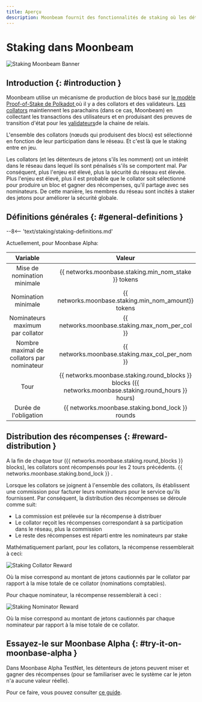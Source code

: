 ```yaml
---
title: Aperçu
description: Moonbeam fournit des fonctionnalités de staking où les détenteurs de jetons nomment des collators avec leurs jetons et gagnent des récompenses
---
```


# Staking dans Moonbeam

![Staking Moonbeam Banner](/images/learn/features/staking/staking-overview-banner.png)

## Introduction {: #introduction } 

Moonbeam utilise un mécanisme de production de blocs basé sur [le modèle Proof-of-Stake de Polkadot ](https://wiki.polkadot.network/docs/en/learn-consensus) où il y a des collators et des validateurs. [Les collators](https://wiki.polkadot.network/docs/en/learn-collator) maintiennent les parachains (dans ce cas, Moonbeam) en collectant les transactions des utilisateurs et en produisant des preuves de transition d'état pour les [validateurs](https://wiki.polkadot.network/docs/en/learn-validator)de la chaine de relais.

L'ensemble des collators (nœuds qui produisent des blocs) est sélectionné en fonction de leur participation dans le réseau. Et c'est là que le staking entre en jeu.

Les collators (et les détenteurs de jetons s'ils les nomment) ont un intérêt dans le réseau dans lequel ils sont pénalisés s'ils se comportent mal. Par conséquent, plus l'enjeu est élevé, plus la sécurité du réseau est élevée. Plus l'enjeu est élevé, plus il est probable que le collator soit sélectionné pour produire un bloc et gagner des récompenses, qu'il partage avec ses nominateurs. De cette manière, les membres du réseau sont incités à staker des jetons pour améliorer la sécurité globale.

## Définitions générales {: #general-definitions } 

--8<-- 'text/staking/staking-definitions.md'

Actuellement, pour Moonbase Alpha:

|             Variable                          |     |                                                  Valeur                                                 |
| :------------------------------:              | :-: | :-----------------------------------------------------------------------------------------------------: |
|   Mise de nomination minimale                 |     |                          {{ networks.moonbase.staking.min_nom_stake }} tokens                           |
|   Nomination minimale                         |     |                          {{ networks.moonbase.staking.min_nom_amount}} tokens                           |
| Nominateurs maximum par collator            |     |                             {{ networks.moonbase.staking.max_nom_per_col }}                             |
| Nombre maximal de collators par nominateur  |     |                             {{ networks.moonbase.staking.max_col_per_nom }}                             |
|              Tour                             |     | {{ networks.moonbase.staking.round_blocks }} blocks ({{ networks.moonbase.staking.round_hours }} hours) |
| Durée de l'obligation                         |     |                            {{ networks.moonbase.staking.bond_lock }} rounds                             |

## Distribution des récompenses {: #reward-distribution } 

A la fin de chaque tour ({{ networks.moonbase.staking.round_blocks }} blocks), les collators sont récompensés pour les 2 tours précédents. {{ networks.moonbase.staking.bond_lock }} .

Lorsque les collators se joignent à l'ensemble des collators, ils établissent une commission pour facturer leurs nominateurs pour le service qu'ils fournissent. Par conséquent, la distribution des récompenses se déroule comme suit:

 - La commission est prélevée sur la récompense à distribuer
 - Le collator reçoit les récompenses correspondant à sa participation dans le réseau, plus la commission
 - Le reste des récompenses est réparti entre les nominateurs par stake

Mathématiquement parlant, pour les collators, la récompense ressemblerait à ceci:

![Staking Collator Reward](/images/learn/features/staking/staking-overview-1.png)

Où la mise correspond au montant de jetons cautionnés par le collator par rapport à la mise totale de ce collator (nominations comptables).

Pour chaque nominateur, la récompense ressemblerait à ceci :

![Staking Nominator Reward](/images/learn/features/staking/staking-overview-2.png)

Où la mise correspond au montant de jetons cautionnés par chaque nominateur par rapport à la mise totale de ce collator.

## Essayez-le sur Moonbase Alpha {: #try-it-on-moonbase-alpha } 

Dans Moonbase Alpha TestNet, les détenteurs de jetons peuvent miser et gagner des récompenses (pour se familiariser avec le système car le jeton n'a aucune valeur réelle).

Pour ce faire, vous pouvez consulter [ce guide](/staking/stake/).
